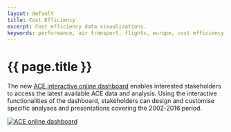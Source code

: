 ```yaml
---
layout: default
title: Cost Efficiency
excerpt: Cost efficiency data visualizations.
keywords: performance, air transport, flights, europe, cost efficiency
---
```


# {{ page.title }}

The new [ACE interactive online dashboard][acedashboard] enables interested stakeholders to access
the latest available ACE data and analysis. Using the interactive functionalities of the dashboard,
stakeholders can design and customise specific analyses and presentations covering the 2002-2016 period.

<div class="row">
	<a href="http://www.eurocontrol.int/ACE/ACE-Framework.html" target="_blank">
	<img src="{% asset_path ace_dashboard.png %}" class="img-responsive" alt="ACE online dashboard"></a>
</div>


[acedashboard]: <http://www.eurocontrol.int/ACE/ACE-Home.html> "ACE online dashboard"